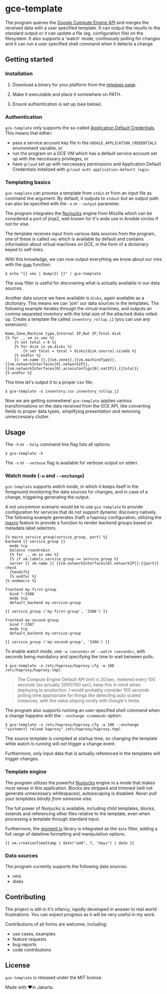 # gce-template

The program queries the [Google Compute Engine API](https://cloud.google.com/compute/docs/reference/rest/v1/) and merges the received data with a user specified template. It can output the results to the standard output or it can update a file (eg. configuration file) on the filesystem. It also supports a 'watch' mode, continously polling for changes and it can run a user specified shell command when it detects a change.

## Getting started

### Installation

1. Download a binary for your platform from the [releases page](https://github.com/miklosn/gce-template/releases).

2. Make it executable and place it somewhere on PATH.

3. Ensure authentication is set up (see below).

### Authentication

`gce-template` only supports the so-called [Application Default Credentials](https://cloud.google.com/docs/authentication/production). This means that either:

* pass a service account key file in the `GOOGLE_APPLICATION_CREDENTIALS` environment variable, or
* run the program on a GCE VM which has a default service account set up with the neccessary privileges, or
* have `gcloud` set up with neccessary permissions and Application Default Credentials initalized with `gcloud auth application-default login`.

### Templating basics

`gce-template` can process a template from `stdin` or from an input file as command line argument. By default, it outputs to `stdout` but an output path can also be specified with the `-o` or `--output` parameter.

The program integrates the [Nunjucks](https://mozilla.github.io/nunjucks/templating.html) engine from Mozilla which can be considered a port of jinja2, well known for it's wide use in Ansible circles if not for else.

The template receives input from various data sources from the program, one of these is called `vms` which is available by default and contains information about virtual machines on GCE, in the form of a dictionary keyed to self-links.

With this knowledge, we can now output everything we know about our vms with the [`dump`](https://mozilla.github.io/nunjucks/templating.html#dump) function:

```shell
$ echo "{{ vms | dump(2) }}" | gce-template
```

The `dump` filter is useful for discovering what is actually available in our data sources.

Another data source we have available is `disks`, again available as a dictionary. This means we can 'join' our data sources in the templates. The following example iterates through the virtual machines, and outputs an comma separated inventory with the total size of the attached disks rolled up. Create a template file called `inventory_rollup.j2` (you can use any extension).

```django
Name,Zone,Machine type,Internal IP,Nat IP,Total disk
{% for _, vm in vms %}
    {% set total = 0 %}
    {% for disk in vm.disks %}
        {% set total = total + disks[disk.source].sizeGb %}
    {% endfor %}
    {{- vm.name }},{{vm.zone}},{{vm.machineType}},{{vm.networkInterfaces[0].networkIP}},{{vm.networkInterfaces[0].accessConfigs[0].natIP}},{{total}}
{% endfor %}
```
This time let's output it to a proper csv file:
```shell
$ gce-template -o inventory.csv inventory_rollup.j2
```

Now we are getting somewhere! `gce-template` applies various transformations on the data received from the GCE API, like converting fields to proper data types, simplifying presentation and removing unneccessary clutter.

## Usage

The `-h` or `--help` command line flag lists all options:

```shell
$ gce-template -h
```

The `-v` or `--verbose` flag is available for verbose output on stderr.

### Watch mode (`-w` and `--onchange`)

`gce-template` supports *watch mode*, in which it keeps itself in the foreground monitoring the data sources for changes, and in case of a change, triggering generating the output.

A not uncommon scenario would be to use `gce-template` to provide configuration for services that do not support dynamic discovery natively. The following example generates (half) a haproxy configuration, utilizing the [macro](https://mozilla.github.io/nunjucks/templating.html#macro) feature to provide a function to render backend groups based on metadata label selectors.

```django
{% macro service_group(service_group, port) %}
backend {{ service_group }}
  mode tcp
  balance roundrobin
  {% for _, vm in vms %}
  {% if vm.labels.service_group == service_group %}
  server {{ vm.name }} {{vm.networkInterfaces[0].networkIP}}:{{port}} check
  {%endif%}
  {% endfor %}
{% endmacro %}

frontend my-first-group
  bind *:3306
  mode tcp
  default_backend my-service-group

{{ service_group ('my-first-group', '3306') }}

frontend my-second-group
  bind *:3307
  mode tcp
  default_backend my-service-group

{{ service_group ('my-second-group', '3306') }}
```

To enable watch mode, use `-w <seconds>` or `--watch <seconds>`, with seconds being mandatory and specifying the time to wait between polls.

```shell
$ gce-template -o /etc/haproxy/haproxy.cfg -w 100 /etc/haproxy/haproxy.tmpl
```

> The Compute Engine Default API limit is 20/sec, metered every 100 seconds (so actually 2000/100 sec), keep this in mind when deploying to production. I would probably consider 100 seconds polling time appropriate for things like detecting auto scaled instances, with the value playing nicely with Google's limits.

The program also supports running an user-specified shell command when a change happens with the `--onchange <command>` option:

```shell
$ gce-template -o /etc/haproxy/haproxy.cfg -w 100 --onchange "systemctl reload haproxy" /etc/haproxy/haproxy.tmpl
```

The source template is compiled at startup time, so changing the template while watch is running will *not* trigger a change event.

Furthermore, only input data that is actually referenced in the templates will trigger changes.

### Template engine

The program utilizes the powerful [Nunjucks](https://mozilla.github.io/nunjucks/templating.html) engine in a mode that makes most sense in this application. Blocks are stripped and trimmed (will not generate unnecessary whitespaces), autoescaping is disabled. *Never pull your templates blindly from someone else.*

The full power of Nunjucks is available, including child templates, blocks, extends and referencing other files relative to the template, even when processing a template through  standard input.

Furthermore, the [moment.js](https://momentjs.com/docs/#/displaying/) library is integrated as the `date` filter, adding a full range of datetime formatting and manipulation options.

`{{ vm.creationTimeStamp | date("add", 7, "days") | date }}`

### Data sources

The program currently supports the following data sources:

* vms
* disks

## Contributing

The project is still in it's infancy, rapidly developed in answer to real world frustrations. You can expect progress as it will be very useful in my work.

Contributions of all forms are welcome, including:

* use cases, examples
* feature requests
* bug reports
* code contributions

## License

`gce-template` is released under the MIT license.

Made with ❤️in Jakarta.
